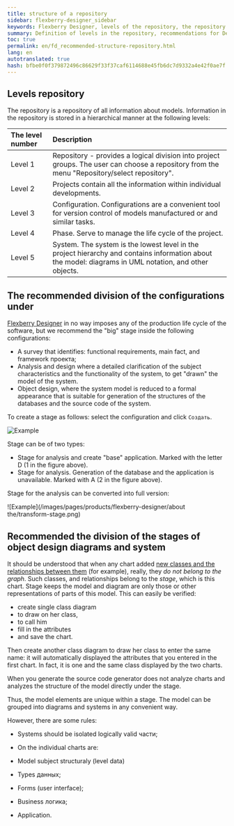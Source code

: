 ```yaml
---
title: structure of a repository
sidebar: flexberry-designer_sidebar
keywords: Flexberry Designer, levels of the repository, the repository configuration, stage, types, stages, systems, charts
summary: Definition of levels in the repository, recommendations for Delaney. the model configuration stage of the system and distribution models in the charts
toc: true
permalink: en/fd_recommended-structure-repository.html
lang: en
autotranslated: true
hash: bfbe0f0f379872496c86629f33f37caf6114688e45fb6dc7d9332a4e42f0ae7f
---
```


## Levels repository

The repository is a repository of all information about models. Information in the repository is stored in a hierarchical manner at the following levels:

The level number | Description
:--------------|:------------------------
Level 1 | Repository - provides a logical division into project groups. The user can choose a repository from the menu "Repository/select repository".
Level 2 | Projects contain all the information within individual developments.
Level 3 | Configuration. Configurations are a convenient tool for version control of models manufactured or and similar tasks.
Level 4 | Phase. Serve to manage the life cycle of the project.
Level 5 | System. The system is the lowest level in the project hierarchy and contains information about the model: diagrams in UML notation, and other objects.

## The recommended division of the configurations under

[Flexberry Designer](fd_flexberry-designer.html) in no way imposes any of the production life cycle of the software, but we recommend the "big" stage inside the following configurations:

* A survey that identifies: functional requirements, main fact, and framework проекта;
* Analysis and design where a detailed clarification of the subject characteristics and the functionality of the system, to get "drawn" the model of the system.
* Object design, where the system model is reduced to a formal appearance that is suitable for generation of the structures of the databases and the source code of the system.

To create a stage as follows: select the configuration and click `Создать`.

![Example](/images/pages/products/flexberry-designer/about/create-stage.png)

Stage can be of two types:

* Stage for analysis and create "base" application. Marked with the letter D (1 in the figure above).
* Stage for analysis. Generation of the database and the application is unavailable. Marked with A (2 in the figure above).

Stage for the analysis can be converted into full version:

![Example](/images/pages/products/flexberry-designer/about the/transform-stage.png)

## Recommended the division of the stages of object design diagrams and system

It should be understood that when any chart added [new classes and the relationships between them](fd_class-diagram.html) (for example), really, they *do not belong to the graph*. Such classes, and relationships belong to the *stage*, which is this chart. Stage keeps the model and diagram are only those or other representations of parts of this model. This can easily be verified:

* create single class diagram
* to draw on her class,
* to call him
* fill in the attributes
* and save the chart.

Then create another class diagram to draw her class to enter the same name: it will automatically displayed the attributes that you entered in the first chart. In fact, it is one and the same class displayed by the two charts.

When you generate the source code generator does not analyze charts and analyzes the structure of the model directly under the stage.

Thus, the model elements are unique within a stage. The model can be grouped into diagrams and systems in any convenient way.

However, there are some rules:

* Systems should be isolated logically valid части;
* On the individual charts are:

 * Model subject structuraly (level data)
 * Types данных;
 * Forms (user interface);
 * Business логика;
 * Application.




